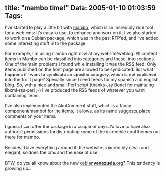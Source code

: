 title: "mambo time!"
Date: 2005-01-10 01:03:59
Tags: 
---
I&#8217;ve started to play a little bit with <a href="http://www.mamboserver.com">mambo</a>, which is an
incredibly nice tool for a web cms: It&#8217;s easy to use, to enhance and
work on it. I&#8217;ve also started to work on a Debian package, which was in
the past RFP&#8217;ed, and I&#8217;ve added some interesting stuff in to the
package: <br/><br/>
For example, I&#8217;m using mambo right now at my website/weblog. All
content items in Mambo can be classified into categories and these,
into sections. One of the main problems I found while installing it was
the RSS feed. Only items published on the front page are allowed to be
syndicated. But what happens if I want to syndicate an specific
category, which is not published into the front page? Specially since I
need feeds for my spanish and english blog. So, with a nice and small
Perl script (thanks Jay Bonci for maintaing libxml-rss-perl ;-) I&#8217;ve
produced the RSS feeds of whatever you want containing items.<br/><br/>
I&#8217;ve also implemented the AkoComment stuff, which is a fancy
component/mambot for the items, it allows, as its name suggests, place
comments on your items.<br/><br/>
I guess I can offer the package in a couple of days. I&#8217;d love to have
also authors&#8217;; permissions for distributing some of the incredible cool
themes out there for mambo.<br/><br/>
Besides, I love everything around it, the website is incredibly clean and elegant, so does the cms and the ease of use.<br/><br/>
BTW, do you all know about the new <a href="http://www.debianvenezuela.org">debian<b>venezuela</b>.org</a>?
This tendency is growing up&#8230;<br/><br/><br/>

